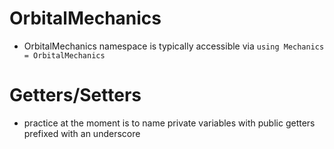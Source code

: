 # OrbitalMechanics

- OrbitalMechanics namespace is typically accessible via `using Mechanics = OrbitalMechanics`

# Getters/Setters

- practice at the moment is to name private variables with public getters prefixed with an underscore
